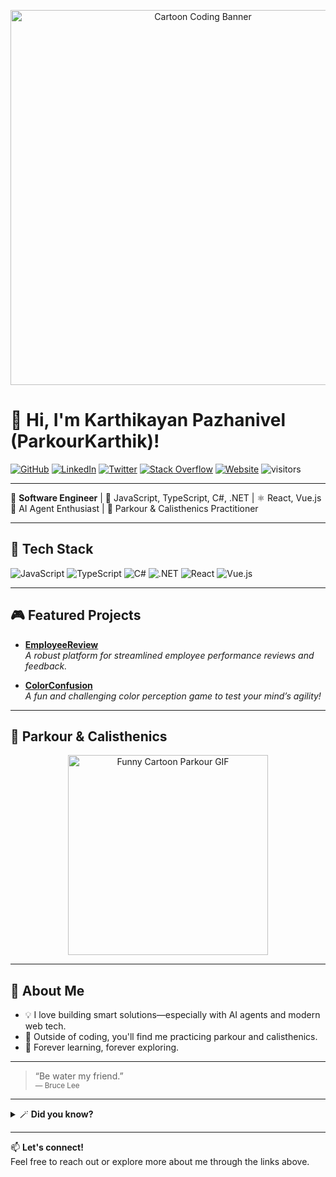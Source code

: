 <!-- Cartoon Animated Header -->
<p align="center">
  <img src="https://media.giphy.com/media/13HgwGsXF0aiGY/giphy.gif" alt="Cartoon Coding Banner" width="600"/>
</p>

# 👋 Hi, I'm Karthikayan Pazhanivel (ParkourKarthik)!

[![GitHub](https://img.shields.io/badge/GitHub-181717?logo=github&logoColor=white)](https://github.com/parkourkarthik)
[![LinkedIn](https://img.shields.io/badge/LinkedIn-0A66C2?logo=linkedin&logoColor=white)](https://www.linkedin.com/in/karthikayan-pazhanivel)
[![Twitter](https://img.shields.io/badge/Twitter-1DA1F2?logo=twitter&logoColor=white)](https://twitter.com/Parkourkarthik)
[![Stack Overflow](https://img.shields.io/badge/StackOverflow-F58025?logo=stackoverflow&logoColor=white)](https://stackoverflow.com/users/3098008/parkourkarthik)
[![Website](https://img.shields.io/badge/Website-parkourkarthik.github.io-24292e)](https://parkourkarthik.github.io/)
![visitors](https://visitor-badge.laobi.icu/badge?page_id=parkourkarthik)

---

🌟 **Software Engineer** | 🚀 JavaScript, TypeScript, C#, .NET | ⚛️ React, Vue.js  
🤖 AI Agent Enthusiast | 🏃 Parkour & Calisthenics Practitioner

---

## 🦾 Tech Stack

![JavaScript](https://img.shields.io/badge/-JavaScript-F7DF1E?style=flat&logo=javascript&logoColor=black)
![TypeScript](https://img.shields.io/badge/-TypeScript-3178c6?style=flat&logo=typescript&logoColor=white)
![C#](https://img.shields.io/badge/-C%23-239120?style=flat&logo=c-sharp&logoColor=white)
![.NET](https://img.shields.io/badge/-.NET-512BD4?style=flat&logo=dotnet&logoColor=white)
![React](https://img.shields.io/badge/-React-61DAFB?style=flat&logo=react&logoColor=black)
![Vue.js](https://img.shields.io/badge/-Vue.js-42b883?style=flat&logo=vue.js&logoColor=white)

---

## 🎮 Featured Projects

- [**EmployeeReview**](https://github.com/ParkourKarthik/EmployeeReview)  
  *A robust platform for streamlined employee performance reviews and feedback.*

- [**ColorConfusion**](https://github.com/ParkourKarthik/ColorConfusion)  
  *A fun and challenging color perception game to test your mind’s agility!*

---

## 🏃 Parkour & Calisthenics

<p align="center">
  <img src="https://media.giphy.com/media/f0sATHPZHuHAq2Wj34/giphy.gif" alt="Funny Cartoon Parkour GIF" width="320"/>
</p>

---

## 🤸 About Me

- 💡 I love building smart solutions—especially with AI agents and modern web tech.
- 🏃 Outside of coding, you'll find me practicing parkour and calisthenics.
- 🌱 Forever learning, forever exploring.

---

> “Be water my friend.”  
> <sub>— Bruce Lee</sub>

---

<details>
  <summary>🪄 <b>Did you know?</b></summary>
  <ul>
    <li>I can code a web app and land a kong vault in the same day!</li>
    <li>My favorite way to debug is by taking a quick handstand break.</li>
    <li>Ask me about AI agents and I’ll talk your ear off!</li>
  </ul>
</details>

---

📫 **Let's connect!**  
Feel free to reach out or explore more about me through the links above.
